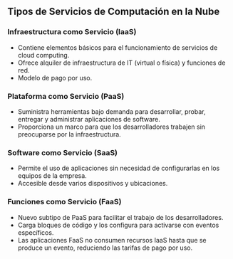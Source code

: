 ## Tipos de Servicios de Computación en la Nube

### Infraestructura como Servicio (IaaS)
- Contiene elementos básicos para el funcionamiento de servicios de cloud computing.
- Ofrece alquiler de infraestructura de IT (virtual o física) y funciones de red.
- Modelo de pago por uso.

### Plataforma como Servicio (PaaS)
- Suministra herramientas bajo demanda para desarrollar, probar, entregar y administrar aplicaciones de software.
- Proporciona un marco para que los desarrolladores trabajen sin preocuparse por la infraestructura.

### Software como Servicio (SaaS)
- Permite el uso de aplicaciones sin necesidad de configurarlas en los equipos de la empresa.
- Accesible desde varios dispositivos y ubicaciones.

### Funciones como Servicio (FaaS)
- Nuevo subtipo de PaaS para facilitar el trabajo de los desarrolladores.
- Carga bloques de código y los configura para activarse con eventos específicos.
- Las aplicaciones FaaS no consumen recursos IaaS hasta que se produce un evento, reduciendo las tarifas de pago por uso.
